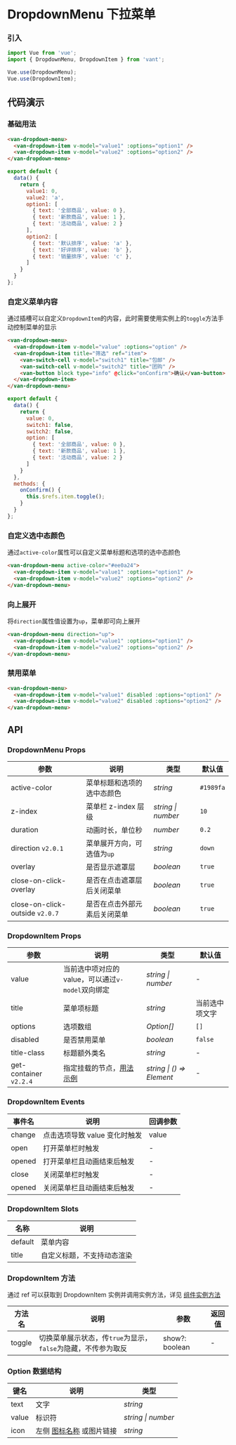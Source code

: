 # DropdownMenu 下拉菜单

### 引入

```js
import Vue from 'vue';
import { DropdownMenu, DropdownItem } from 'vant';

Vue.use(DropdownMenu);
Vue.use(DropdownItem);
```

## 代码演示

### 基础用法

```html
<van-dropdown-menu>
  <van-dropdown-item v-model="value1" :options="option1" />
  <van-dropdown-item v-model="value2" :options="option2" />
</van-dropdown-menu>
```

```js
export default {
  data() {
    return {
      value1: 0,
      value2: 'a',
      option1: [
        { text: '全部商品', value: 0 },
        { text: '新款商品', value: 1 },
        { text: '活动商品', value: 2 }
      ],
      option2: [
        { text: '默认排序', value: 'a' },
        { text: '好评排序', value: 'b' },
        { text: '销量排序', value: 'c' },
      ]
    }
  }
};
```

### 自定义菜单内容

通过插槽可以自定义`DropdownItem`的内容，此时需要使用实例上的`toggle`方法手动控制菜单的显示

```html
<van-dropdown-menu>
  <van-dropdown-item v-model="value" :options="option" />
  <van-dropdown-item title="筛选" ref="item">
    <van-switch-cell v-model="switch1" title="包邮" />
    <van-switch-cell v-model="switch2" title="团购" />
    <van-button block type="info" @click="onConfirm">确认</van-button>
  </van-dropdown-item>
</van-dropdown-menu>
```

```js
export default {
  data() {
    return {
      value: 0,
      switch1: false,
      switch2: false,
      option: [
        { text: '全部商品', value: 0 },
        { text: '新款商品', value: 1 },
        { text: '活动商品', value: 2 }
      ]
    }
  },
  methods: {
    onConfirm() {
      this.$refs.item.toggle();
    }
  }
};
```

### 自定义选中态颜色

通过`active-color`属性可以自定义菜单标题和选项的选中态颜色

```html
<van-dropdown-menu active-color="#ee0a24">
  <van-dropdown-item v-model="value1" :options="option1" />
  <van-dropdown-item v-model="value2" :options="option2" />
</van-dropdown-menu>
```

### 向上展开

将`direction`属性值设置为`up`，菜单即可向上展开

```html
<van-dropdown-menu direction="up">
  <van-dropdown-item v-model="value1" :options="option1" />
  <van-dropdown-item v-model="value2" :options="option2" />
</van-dropdown-menu>
```

### 禁用菜单

```html
<van-dropdown-menu>
  <van-dropdown-item v-model="value1" disabled :options="option1" />
  <van-dropdown-item v-model="value2" disabled :options="option2" />
</van-dropdown-menu>
```

## API

### DropdownMenu Props

| 参数 | 说明 | 类型 | 默认值 |
|------|------|------|------|
| active-color | 菜单标题和选项的选中态颜色 | *string* | `#1989fa` |
| z-index | 菜单栏 z-index 层级 | *string \| number* | `10` |
| duration | 动画时长，单位秒 | *number* | `0.2` |
| direction `v2.0.1` | 菜单展开方向，可选值为`up` | *string* | `down` |
| overlay | 是否显示遮罩层 | *boolean* | `true` |
| close-on-click-overlay | 是否在点击遮罩层后关闭菜单 | *boolean* | `true` |
| close-on-click-outside `v2.0.7` | 是否在点击外部元素后关闭菜单 | *boolean* | `true` |

### DropdownItem Props

| 参数 | 说明 | 类型 | 默认值 |
|------|------|------|------|
| value | 当前选中项对应的 value，可以通过`v-model`双向绑定 | *string \| number* | - |
| title | 菜单项标题 | *string* | 当前选中项文字 |
| options | 选项数组 | *Option[]* | `[]` |
| disabled | 是否禁用菜单 | *boolean* | `false` |
| title-class | 标题额外类名 | *string* | - |
| get-container `v2.2.4` | 指定挂载的节点，[用法示例](#/zh-CN/popup#zhi-ding-gua-zai-wei-zhi) | *string \| () => Element* | - |

### DropdownItem Events

| 事件名 | 说明 | 回调参数 |
|------|------|------|
| change | 点击选项导致 value 变化时触发 | value |
| open | 打开菜单栏时触发 | - |
| opened | 打开菜单栏且动画结束后触发 | - |
| close | 关闭菜单栏时触发 | - |
| opened | 关闭菜单栏且动画结束后触发 | - |

### DropdownItem Slots

| 名称 | 说明 |
|------|------|
| default | 菜单内容 |
| title | 自定义标题，不支持动态渲染 |

### DropdownItem 方法

通过 ref 可以获取到 DropdownItem 实例并调用实例方法，详见 [组件实例方法](#/zh-CN/quickstart#zu-jian-shi-li-fang-fa)

| 方法名 | 说明 | 参数 | 返回值 |
|------|------|------|------|
| toggle | 切换菜单展示状态，传`true`为显示，`false`为隐藏，不传参为取反 | show?: boolean | - |

### Option 数据结构

| 键名 | 说明 | 类型 |
|------|------|------|
| text | 文字 | *string* |
| value | 标识符 | *string \| number* |
| icon | 左侧 [图标名称](#/zh-CN/icon) 或图片链接 | *string* |
